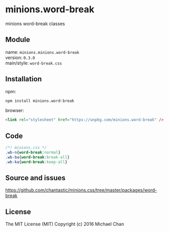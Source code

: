 # minions.word-break
minions word-break classes

## Module
name: `minions.minions.word-break`  
version: `0.3.0`  
main/style: `word-break.css`  

## Installation
npm:
```bash
npm install minions.word-break
```

browser:
```html
<link rel="stylesheet" href="https://unpkg.com/minions.word-break" />
```

## Code
```css
/*! minions.css */
.wb-n{word-break:normal} 
.wb-ba{word-break:break-all}
.wb-ka{word-break:keep-all}

```

## Source and issues

https://github.com/chantastic/minions.css/tree/master/packages/word-break

## License

The MIT License (MIT)
Copyright (c) 2016 Michael Chan